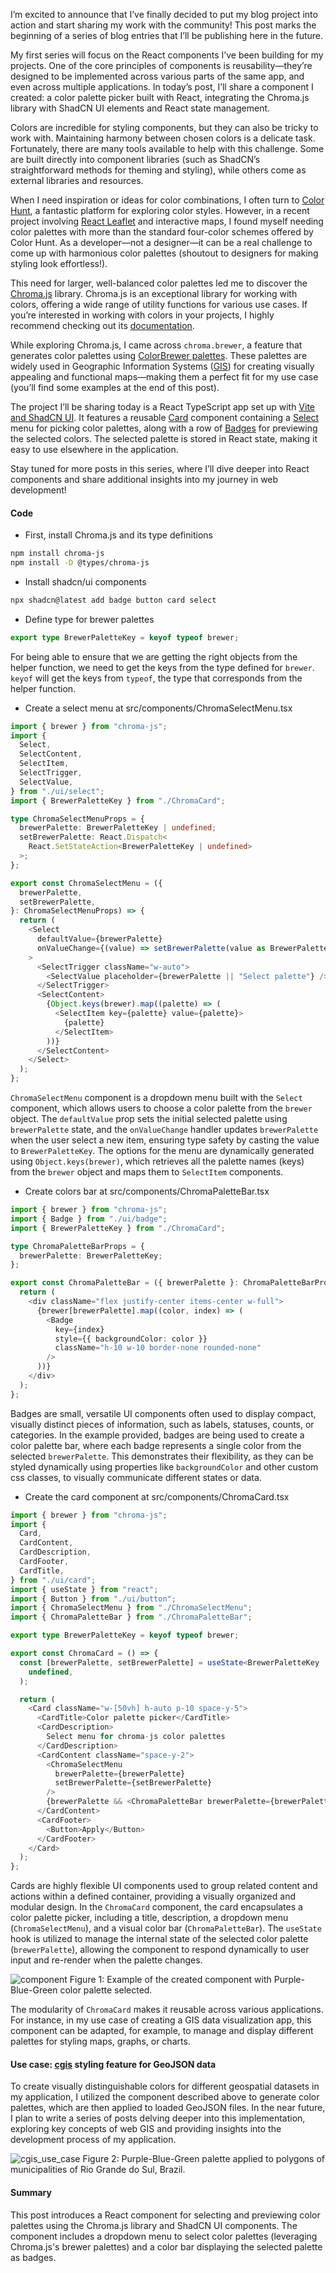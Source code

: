 <!-- ### React Chromajs SelectMenu Card with ShadCN UI Components -->

I’m excited to announce that I’ve finally decided to put my blog project into action and start sharing my work with the community! This post marks the beginning of a series of blog entries that I’ll be publishing here in the future.

My first series will focus on the React components I’ve been building for my projects. One of the core principles of components is reusability—they’re designed to be implemented across various parts of the same app, and even across multiple applications. In today’s post, I’ll share a component I created: a color palette picker built with React, integrating the Chroma.js library with ShadCN UI elements and React state management.

Colors are incredible for styling components, but they can also be tricky to work with. Maintaining harmony between chosen colors is a delicate task. Fortunately, there are many tools available to help with this challenge. Some are built directly into component libraries (such as ShadCN’s straightforward methods for theming and styling), while others come as external libraries and resources.

When I need inspiration or ideas for color combinations, I often turn to [Color Hunt](https://colorhunt.co/), a fantastic platform for exploring color styles. However, in a recent project involving [React Leaflet](https://react-leaflet.js.org/) and interactive maps, I found myself needing color palettes with more than the standard four-color schemes offered by Color Hunt. As a developer—not a designer—it can be a real challenge to come up with harmonious color palettes (shoutout to designers for making styling look effortless!).

This need for larger, well-balanced color palettes led me to discover the [Chroma.js](https://www.npmjs.com/package/chroma-js) library. Chroma.js is an exceptional library for working with colors, offering a wide range of utility functions for various use cases. If you’re interested in working with colors in your projects, I highly recommend checking out its [documentation](https://www.vis4.net/Chroma.js/).

While exploring Chroma.js, I came across <code>chroma.brewer</code>, a feature that generates color palettes using [ColorBrewer palettes](https://colorbrewer2.org/). These palettes are widely used in Geographic Information Systems ([GIS](https://en.wikipedia.org/wiki/Geographic_information_system)) for creating visually appealing and functional maps—making them a perfect fit for my use case (you’ll find some examples at the end of this post).

The project I’ll be sharing today is a React TypeScript app set up with [Vite and ShadCN UI](https://ui.shadcn.com/docs/installation/vite). It features a reusable [Card](https://ui.shadcn.com/docs/components/card) component containing a [Select](https://ui.shadcn.com/docs/components/select) menu for picking color palettes, along with a row of [Badges](https://ui.shadcn.com/docs/components/badge) for previewing the selected colors. The selected palette is stored in React state, making it easy to use elsewhere in the application.

Stay tuned for more posts in this series, where I’ll dive deeper into React components and share additional insights into my journey in web development!

#### Code

- First, install Chroma.js and its type definitions

```bash
npm install chroma-js
npm install -D @types/chroma-js
```

- Install shadcn/ui components

```bash
npx shadcn@latest add badge button card select
```

- Define type for brewer palettes

```typescript
export type BrewerPaletteKey = keyof typeof brewer;
```

For being able to ensure that we are getting the right objects from the helper function, we need to get the keys from the type defined for <code>brewer</code>.
<code>keyof</code> will get the keys from <code>typeof</code>, the type that corresponds from the helper function.

- Create a select menu at src/components/ChromaSelectMenu.tsx

```typescript
import { brewer } from "chroma-js";
import {
  Select,
  SelectContent,
  SelectItem,
  SelectTrigger,
  SelectValue,
} from "./ui/select";
import { BrewerPaletteKey } from "./ChromaCard";

type ChromaSelectMenuProps = {
  brewerPalette: BrewerPaletteKey | undefined;
  setBrewerPalette: React.Dispatch<
    React.SetStateAction<BrewerPaletteKey | undefined>
  >;
};

export const ChromaSelectMenu = ({
  brewerPalette,
  setBrewerPalette,
}: ChromaSelectMenuProps) => {
  return (
    <Select
      defaultValue={brewerPalette}
      onValueChange={(value) => setBrewerPalette(value as BrewerPaletteKey)}
    >
      <SelectTrigger className="w-auto">
        <SelectValue placeholder={brewerPalette || "Select palette"} />
      </SelectTrigger>
      <SelectContent>
        {Object.keys(brewer).map((palette) => (
          <SelectItem key={palette} value={palette}>
            {palette}
          </SelectItem>
        ))}
      </SelectContent>
    </Select>
  );
};
```

<code>ChromaSelectMenu</code> component is a dropdown menu built with the <code>Select</code> component, which allows users to choose a color palette from the <code>brewer</code> object. The <code>defaultValue</code> prop sets the initial selected palette using <code>brewerPalette</code> state, and the <code>onValueChange</code> handler updates <code>brewerPalette</code> when the user select a new item, ensuring type safety by casting the value to <code>BrewerPaletteKey</code>. The options for the menu are dynamically generated using <code>Object.keys(brewer)</code>, which retrieves all the palette names (keys) from the <code>brewer</code> object and maps them to <code>SelectItem</code> components.

- Create colors bar at src/components/ChromaPaletteBar.tsx

```typescript
import { brewer } from "chroma-js";
import { Badge } from "./ui/badge";
import { BrewerPaletteKey } from "./ChromaCard";

type ChromaPaletteBarProps = {
  brewerPalette: BrewerPaletteKey;
};

export const ChromaPaletteBar = ({ brewerPalette }: ChromaPaletteBarProps) => {
  return (
    <div className="flex justify-center items-center w-full">
      {brewer[brewerPalette].map((color, index) => (
        <Badge
          key={index}
          style={{ backgroundColor: color }}
          className="h-10 w-10 border-none rounded-none"
        />
      ))}
    </div>
  );
};
```

Badges are small, versatile UI components often used to display compact, visually distinct pieces of information, such as labels, statuses, counts, or categories. In the example provided, badges are being used to create a color palette bar, where each badge represents a single color from the selected <code>brewerPalette</code>. This demonstrates their flexibility, as they can be styled dynamically using properties like <code>backgroundColor</code> and other custom css classes, to visually communicate different states or data.

- Create the card component at src/components/ChromaCard.tsx

```typescript
import { brewer } from "chroma-js";
import {
  Card,
  CardContent,
  CardDescription,
  CardFooter,
  CardTitle,
} from "./ui/card";
import { useState } from "react";
import { Button } from "./ui/button";
import { ChromaSelectMenu } from "./ChromaSelectMenu";
import { ChromaPaletteBar } from "./ChromaPaletteBar";

export type BrewerPaletteKey = keyof typeof brewer;

export const ChromaCard = () => {
  const [brewerPalette, setBrewerPalette] = useState<BrewerPaletteKey | undefined>(
    undefined,
  );

  return (
    <Card className="w-[50vh] h-auto p-10 space-y-5">
      <CardTitle>Color palette picker</CardTitle>
      <CardDescription>
        Select menu for chroma-js color palettes
      </CardDescription>
      <CardContent className="space-y-2">
        <ChromaSelectMenu
          brewerPalette={brewerPalette}
          setBrewerPalette={setBrewerPalette}
        />
        {brewerPalette && <ChromaPaletteBar brewerPalette={brewerPalette} />}
      </CardContent>
      <CardFooter>
        <Button>Apply</Button>
      </CardFooter>
    </Card>
  );
};
```

Cards are highly flexible UI components used to group related content and actions within a defined container, providing a visually organized and modular design. In the <code>ChromaCard</code> component, the card encapsulates a color palette picker, including a title, description, a dropdown menu (<code>ChromaSelectMenu</code>), and a visual color bar (<code>ChromaPaletteBar</code>). The <code>useState</code> hook is utilized to manage the internal state of the selected color palette (<code>brewerPalette</code>), allowing the component to respond dynamically to user input and re-render when the palette changes.

![component](component.png)
Figure 1: Example of the created component with Purple-Blue-Green color palette selected.

The modularity of <code>ChromaCard</code> makes it reusable across various applications. For instance, in my use case of creating a GIS data visualization app, this component can be adapted, for example, to manage and display different palettes for styling maps, graphs, or charts.

#### Use case: [cgis](https://cgis.up.railway.app/) styling feature for GeoJSON data

To create visually distinguishable colors for different geospatial datasets in my application, I utilized the component described above to generate color palettes, which are then applied to loaded GeoJSON files. In the near future, I plan to write a series of posts delving deeper into this implementation, exploring key concepts of web GIS and providing insights into the development process of my application.

![cgis_use_case](cgis_use_case.png)
Figure 2: Purple-Blue-Green palette applied to polygons of municipalities of Rio Grande do Sul, Brazil.

#### Summary

This post introduces a React component for selecting and previewing color palettes using the Chroma.js library and ShadCN UI components. The component includes a dropdown menu to select color palettes (leveraging Chroma.js's brewer palettes) and a color bar displaying the selected palette as badges.
